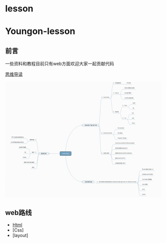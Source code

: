 # lesson

# Youngon-lesson

## 前言

一些资料和教程目前只有web方面欢迎大家一起贡献代码

[思维导读](http://naotu.baidu.com/file/763b6840292f1a35bc250359723e3367?token=7273d18823b934e8)

![web路线](./img/web.png)

## web路线

- [Html](./html/html.md)
- [Css]
- [layout]
